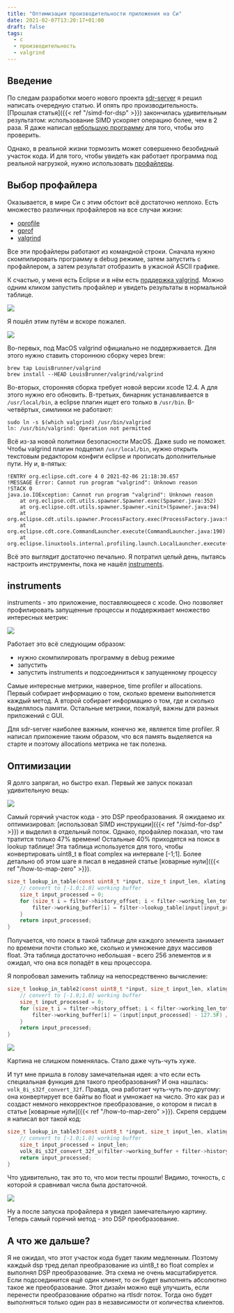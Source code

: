 ```yaml
---
title: "Оптимизация производительности приложения на Си"
date: 2021-02-07T13:20:17+01:00
draft: false
tags:
  - c
  - производительность
  - valgrind
---
```


## Введение

По следам разработки моего нового проекта [sdr-server](https://github.com/dernasherbrezon/sdr-server) я решил написать очередную статью. И опять про производительность. [Прошлая статья]({{< ref "/simd-for-dsp" >}}) закончилась удивительным результатом: использование SIMD ускоряет операцию более, чем в 2 раза. Я даже написал [небольшую программу](https://github.com/dernasherbrezon/sdr-server/blob/main/test/perf_xlating.c) для того, чтобы это проверить.

Однако, в реальной жизни тормозить может совершенно безобидный участок кода. И для того, чтобы увидеть как работает программа под реальной нагрузкой, нужно использовать [профайлеры](https://ru.wikipedia.org/wiki/Профилирование_(информатика)).

## Выбор профайлера

Оказывается, в мире Си с этим обстоит всё достаточно неплохо. Есть множество различных профайлеров на все случаи жизни:

 * [oprofile](https://oprofile.sourceforge.io/about/)
 * [gprof](https://en.wikipedia.org/wiki/Gprof)
 * [valgrind](https://www.valgrind.org)
 
Все эти профайлеры работают из командной строки. Сначала нужно скомпилировать программу в debug режиме, затем запустить с профайлером, а затем результат отобразить в ужасной ASCII графике.

К счастью, у меня есть Eclipse и в нём есть [поддержка valgrind](https://wiki.eclipse.org/Linux_Tools_Project/Valgrind/User_Guide). Можно одним кликом запустить профайлер и увидеть результаты в нормальной таблице.

![](img/Vg_original_menu.png)

Я пошёл этим путём и вскоре пожалел. 

![](img/2.png)

Во-первых, под MacOS valgrind официально не поддерживается. Для этого нужно ставить стороннюю сборку через brew:

```
brew tap LouisBrunner/valgrind
brew install --HEAD LouisBrunner/valgrind/valgrind
```

Во-вторых, сторонняя сборка требует новой версии xcode 12.4. А для этого нужно его обновить. В-третьих, бинарник устанавливается в ```/usr/local/bin```, а eclipse плагин ищет его только в ```/usr/bin```. В-четвёртых, симлинки не работают:

```
sudo ln -s $(which valgrind) /usr/bin/valgrind
ln: /usr/bin/valgrind: Operation not permitted
```

Всё из-за новой политики безопасности MacOS. Даже sudo не поможет. Чтобы valgrind плагин подцепил ```/usr/local/bin```, нужно открыть текстовым редактором конфиги eclipse и прописать дополнительные пути. Ну и, в-пятых:

```
!ENTRY org.eclipse.cdt.core 4 0 2021-02-06 21:18:30.657
!MESSAGE Error: Cannot run program "valgrind": Unknown reason
!STACK 0
java.io.IOException: Cannot run program "valgrind": Unknown reason
	at org.eclipse.cdt.utils.spawner.Spawner.exec(Spawner.java:352)
	at org.eclipse.cdt.utils.spawner.Spawner.<init>(Spawner.java:94)
	at org.eclipse.cdt.utils.spawner.ProcessFactory.exec(ProcessFactory.java:99)
	at org.eclipse.cdt.core.CommandLauncher.execute(CommandLauncher.java:190)
	at org.eclipse.linuxtools.internal.profiling.launch.LocalLauncher.execute(LocalLauncher.java:40)
```

Всё это выглядит достаточно печально. Я потратил целый день, пытаясь настроить инструменты, пока не нашёл [instruments](https://en.wikipedia.org/wiki/Instruments_(software)).

## instruments

instruments - это приложение, поставляющееся с xcode. Оно позволяет профилировать запущенные процессы и поддерживает множество интересных метрик:

![](img/3.png)

Работает это всё следующим образом:

 * нужно скомпилировать программу в debug режиме
 * запустить
 * запустить instruments и подсоединиться к запущенному процессу

Самые интересные метрики, наверное, time profiler и allocations. Первый собирает информацию о том, сколько времени выполняется каждый метод. А второй собирает информацию о том, где и сколько выделялось памяти. Остальные метрики, пожалуй, важны для разных приложений с GUI.

Для sdr-server наиболее важным, конечно же, является time profiler. Я написал приложение таким образом, что вся память выделяется на старте и поэтому allocations метрика не так полезна.

## Оптимизации

Я долго запрягал, но быстро ехал. Первый же запуск показал удивительную вещь:

![](img/4.png)

Самый горячий участок кода - это DSP преобразования. Я ожидаемо их оптимизировал: [использовал SIMD инструкции]({{< ref "/simd-for-dsp" >}}) и выделил в отдельный поток. Однако, профайлер показал, что там тратится только 47% времени! Остальные 40% приходятся на поиск в lookup таблице! Эта таблица используется для того, чтобы конвертировать uint8_t в float complex на интервале [-1;1]. Более детально об этом шаге я писал в недавней статье [коварные нули]({{< ref "/how-to-map-zero" >}}).

```c
size_t lookup_in_table(const uint8_t *input, size_t input_len, xlating *filter) {
	// convert to [-1.0;1.0] working buffer
	size_t input_processed = 0;
	for (size_t i = filter->history_offset; i < filter->working_len_total && input_processed < input_len; i++, input_processed++) {
		filter->working_buffer[i] = filter->lookup_table[input[input_processed]];
	}
	return input_processed;
}
```

Получается, что поиск в такой таблице для каждого элемента занимает по времени почти столько же, сколько и умножение двух массивов float. Эта таблица достаточно небольшая - всего 256 элементов и я ожидал, что она вся попадёт в кеш процессора.

Я попробовал заменить таблицу на непосредственно вычисление:

```c
size_t lookup_in_table2(const uint8_t *input, size_t input_len, xlating *filter) {
	// convert to [-1.0;1.0] working buffer
	size_t input_processed = 0;
	for (size_t i = filter->history_offset; i < filter->working_len_total && input_processed < input_len; i++, input_processed++) {
		filter->working_buffer[i] = (input[input_processed] - 127.5F) / 128.0F;
	}
	return input_processed;
}
```

![](img/5.png)

Картина не слишком поменялась. Стало даже чуть-чуть хуже.

И тут мне пришла в голову замечательная идея: а что если есть специальная функция для такого преобразования? И она нашлась: ```volk_8i_s32f_convert_32f```.  Правда, она работает чуть-чуть по-другому: она конвертирует все байты во float и умножает на число. Это как раз и создаст немного некорректное преобразование, о котором я писал в статье [коварные нули]({{< ref "/how-to-map-zero" >}}). Скрепя сердцем я написал вот такой код:

```c
size_t lookup_in_table3(const uint8_t *input, size_t input_len, xlating *filter) {
	// convert to [-1.0;1.0] working buffer
	size_t input_processed = input_len;
	volk_8i_s32f_convert_32f_u(filter->working_buffer + filter->history_offset, (const signed char *)input, 128.0F, input_len);
	return input_processed;
}
```

Что удивительно, так это то, что мои тесты прошли! Видимо, точность, с которой я сравнивал числа была достаточной.

![](img/6.png)

Ну а после запуска профайлера я увидел замечательную картину. Теперь самый горячий метод - это DSP преобразование.

## А что же дальше?

Я не ожидал, что этот участок кода будет таким медленным. Поэтому каждый dsp тред делал преобразование из uint8_t во float complex и выполнял DSP преобразование. Эта схема не очень масштабируется. Если подсоединится ещё один клиент, то он будет выполнять абсолютно такое же преобразование. Этот дизайн можно ещё улучшить, если перенести преобразование обратно на rtlsdr поток. Тогда оно будет выполняться только один раз в независимости от количества клиентов.